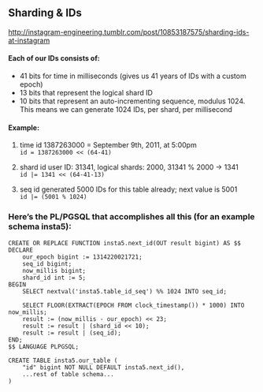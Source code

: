 Sharding & IDs
---------------

http://instagram-engineering.tumblr.com/post/10853187575/sharding-ids-at-instagram


#### Each of our IDs consists of:

* 41 bits for time in milliseconds (gives us 41 years of IDs with a custom epoch)
* 13 bits that represent the logical shard ID
* 10 bits that represent an auto-incrementing sequence, modulus 1024. This means we can generate 1024 IDs, per shard, per millisecond

#### Example:

1. time id
  1387263000 = September 9th, 2011, at 5:00pm  
  `id = 1387263000 << (64-41)`

2. shard id
  user ID: 31341, logical shards: 2000, 31341 % 2000 -> 1341  
  `id |= 1341 << (64-41-13)`  

3. seq id
  generated 5000 IDs for this table already; next value is 5001  
  `id |= (5001 % 1024)`

### Here’s the PL/PGSQL that accomplishes all this (for an example schema insta5):
```plpgsql
CREATE OR REPLACE FUNCTION insta5.next_id(OUT result bigint) AS $$
DECLARE
    our_epoch bigint := 1314220021721;
    seq_id bigint;
    now_millis bigint;
    shard_id int := 5;
BEGIN
    SELECT nextval('insta5.table_id_seq') %% 1024 INTO seq_id;

    SELECT FLOOR(EXTRACT(EPOCH FROM clock_timestamp()) * 1000) INTO now_millis;
    result := (now_millis - our_epoch) << 23;
    result := result | (shard_id << 10);
    result := result | (seq_id);
END;
$$ LANGUAGE PLPGSQL;

CREATE TABLE insta5.our_table (
    "id" bigint NOT NULL DEFAULT insta5.next_id(),
    ...rest of table schema...
)
```
